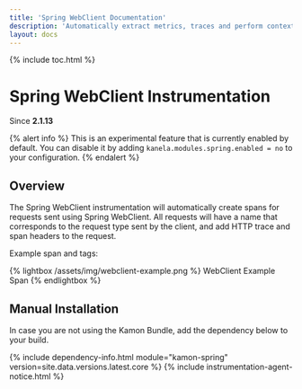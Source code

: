 ```yaml
---
title: 'Spring WebClient Documentation'
description: 'Automatically extract metrics, traces and perform context propagation on Spring applications'
layout: docs
---
```

{% include toc.html %}

Spring WebClient Instrumentation
=======================
Since __2.1.13__

{% alert info %}
This is an experimental feature that is currently enabled by default.
You can disable it by adding `kanela.modules.spring.enabled = no`
to your configuration.
{% endalert %}

Overview
--------

The Spring WebClient instrumentation will automatically create spans for requests sent using Spring WebClient.
All requests will have a name that corresponds to the request type sent by the client, and add HTTP trace and span headers
to the request.

Example span and tags: 

{% lightbox /assets/img/webclient-example.png %}
WebClient Example Span
{% endlightbox %}

Manual Installation
-------------------

In case you are not using the Kamon Bundle, add the dependency below to your build.

{% include dependency-info.html module="kamon-spring" version=site.data.versions.latest.core %}
{% include instrumentation-agent-notice.html %}

